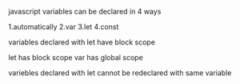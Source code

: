 javascript variables can be declared in 4 ways

1.automatically
2.var
3.let
4.const

variables declared with let have block scope 

let has block scope
var has global scope

variebles declared with let cannot be redeclared with same variable